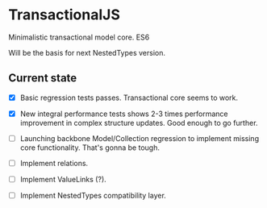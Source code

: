 # TransactionalJS

Minimalistic transactional model core. ES6

Will be the basis for next NestedTypes version.

## Current state

- [x] Basic regression tests passes. Transactional core seems to work.
- [x] New integral performance tests shows 2-3 times performance improvement in complex structure updates. Good enough to go further.
- [ ] Launching backbone Model/Collection regression to implement missing core functionality. That's gonna be tough.
- [ ] Implement relations.
- [ ] Implement ValueLinks (?).
- [ ] Implement NestedTypes compatibility layer.

